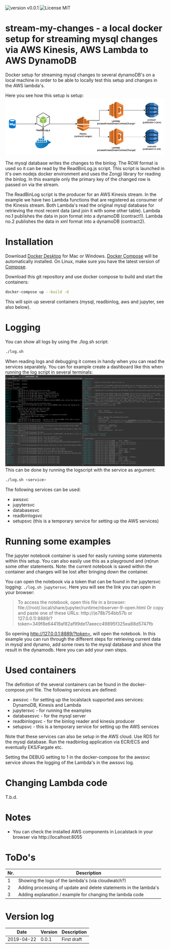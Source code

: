  ![version v0.0.1](https://img.shields.io/badge/version-v0.0.1-brightgreen.svg) ![License MIT](https://img.shields.io/badge/license-MIT-blue.svg)

# stream-my-changes - a local docker setup for streaming mysql changes via AWS Kinesis, AWS Lambda to AWS DynamoDB

Docker setup for streaming mysql changes to several dynamoDB's on a local machine in order to be able to locally test this setup and changes in the AWS lambda's.

Here you see how this setup is setup:
![stream-my-changes](./img/Kinesis2DynamoDB.drawio.jpg)

The mysql database writes the changes to the binlog. The ROW format is used so it can be read by the ReadBinLog.js script. This script is launched in it's own nodejs docker environment and uses the Zongji library for reading the binlog. In this example only the primary key of the changed row is passed on via the stream.

The ReadBinLog script is the producer for an AWS Kinesis stream. In the example we have two Lambda functions that are registered as consumer of the Kinesis stream. Both Lambda's read the original mysql database for retrieving the most recent data (and join it with some other table). Lambda no.1 publishes the data in json format into a dynamoDB (contract1). Lambda no.2 publishes the data in xml format into a dynamoDB (contract2).

# Installation
Download [Docker Desktop](https://www.docker.com/products/docker-desktop) for Mac or Windows. [Docker Compose](https://docs.docker.com/compose) will be automatically installed. On Linux, make sure you have the latest version of [Compose](https://docs.docker.com/compose/install/).

Download this git repository and use docker compose to build and start the containers:
``` bash
docker-compose up --build -d
```

This will spin up several containers (mysql, readbinlog, aws and jupyter, see also below).

# Logging
You can show all logs by using the ./log.sh script:
```bash
./log.sh
```
When reading logs and debugging it comes in handy when you can read the services separately. You can for example create a dashboard like this when running the log script in several terminals:
![dashboard](./img/Dashboard.png)
This can be done by running the logscript with the service as argument:
```bash
./log.sh <service>
```
The following services can be used:
* awssvc
* jupytersvc
* databasesvc
* readbinlogsvc
* setupsvc (this is a temporary service for setting up the AWS services)


# Running some examples
The jupyter notebook container is used for easily running some statements within this setup. You can also easily use this as a playground and (re)run some other statements. Note: the current notebook is saved within the container and changes will be lost after bringing down the container.

You can open the notebook via a token that can be found in the jupytersvc logging: `./log.sh jupytersvc`. Here you will see the link you can open in your browser:

> To access the notebook, open this file in a browser: file:///root/.local/share/jupyter/runtime/nbserver-9-open.html
> Or copy and paste one of these URLs:  http://(e78b754bb57b or 127.0.0.1):8889/?token=349f8e64419af82af99de17aeecc49895f325ea88d5747fb

So opening http://127.0.0.1:8889/?token=<yourtoken>, will open the notebook.
In this example you can run through the different steps for retrieving current data in mysql and dynamo, add some rows to the mysql database and show the result in the dynamodb. Here you can add your own steps.

# Used containers
The definition of the several containers can be found in the docker-compose.yml file. The following services are defined:
* awssvc - for setting up the localstack supported aws services: DynamoDB, Kinesis and Lambda
* jupytersvc - for running the examples
* databasesvc - for the mysql server
* readbinlogsvc - for the binlog reader and kinesis producer
* setupsvc - this is a temporary service for setting up the AWS services

Note that these services can also be setup in the AWS cloud. Use RDS for the mysql database. Run the readbinlog application via ECR/ECS and eventually EKS/Fargate etc.

Setting the DEBUG setting to 1 in the docker-compose for the awssvc service shows the logging of the Lambda's in the awssvc log. 

# Changing Lambda code
T.b.d.

# Notes
* You can check the installed AWS components in Localstack in your browser via http://localhost:8055

# ToDo's
|Nr.| Description |
|-----|----------------------------------|
|1| Showing the logs of the lambda's (via cloudwatch?)|
|2| Adding processing of update and delete statements in the lambda's|
|3| Adding explanation / example for changing the lambda code

# Version log
|Date|Version|Description|
|----|-------|-----------|
|2019-04-22|0.0.1| First draft|
